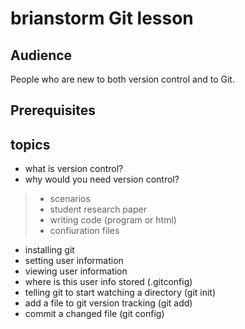 # brianstorm Git lesson

## Audience

People who are new to both version control and to Git.

## Prerequisites

## topics

* what is version control?
* why would you need version control?
> * scenarios
> * student research paper
> * writing code (program or html)
> * confiuration files
* installing git
* setting user information
* viewing user information
* where is this user info stored (.gitconfig)
* telling git to start watching a directory (git init)
* add a file to git version tracking (git add)
* commit a changed file (git config)

